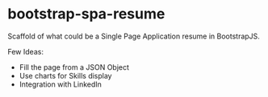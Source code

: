# bootstrap-spa-resume
Scaffold of what could be a Single Page Application resume in BootstrapJS.

Few Ideas:
- Fill the page from a JSON Object
- Use charts for Skills display
- Integration with LinkedIn
